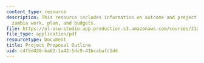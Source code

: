 ```yaml
---
content_type: resource
description: This resource includes information on outcome and project plan, post
  zambia work, plan, and budgets.
file: https://ol-ocw-studio-app-production.s3.amazonaws.com/courses/21g-034-media-education-and-the-marketplace-fall-2005/c4f5d428ba621a425dc941bcabafc1dd_MIT21G_034F05_outsourceafr.pdf
file_type: application/pdf
resourcetype: Document
title: Project Proposal Outline
uid: c4f5d428-ba62-1a42-5dc9-41bcabafc1dd
---
```

